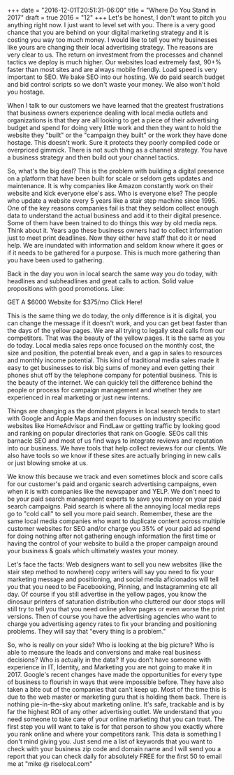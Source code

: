 +++
date = "2016-12-01T20:51:31-06:00"
title = "Where Do You Stand in 2017"
draft = true
2016 = "12"
+++
Let's be honest, I don't want to pitch you anything right now. I just want to level set with you. There is a very good chance that you are behind on your digital marketing strategy and it is costing you way too much money. I would like to tell you why businesses like yours are changing their local advertising strategy. The reasons are very clear to us. The return on investment from the processes and channel tactics we deploy is much higher. Our websites load extremely fast, 90+% faster than most sites and are always mobile friendly. Load speed is very important to SEO. We bake SEO into our hosting. We do paid search budget and bid control scripts so we don't waste your money. We also won't hold you hostage.
<!--more-->

When I talk to our customers we have learned that the greatest frustrations that business owners  experience dealing with local media outlets and organizations is that they are all looking to get a piece of their advertising budget and spend for doing very little work and then they want to hold the website they "built" or the "campaign they built" or the work they have done hostage. This doesn't work. Sure it protects they poorly compiled code or overpriced gimmick. There is not such thing as a channel strategy. You have a business strategy and then build out your channel tactics.

So, what's the big deal? This is the problem with building a digital presence on a platform that have been built for scale or seldom gets updates and maintenance. It is why companies like Amazon constantly work on their website and kick everyone else's ass. Who is everyone else? The people who update a website every 5 years like a stair step machine since 1995. One of the key reasons companies fail is that they seldom collect enough data to understand the actual business and add it to their digital presence. Some of them have been trained to do things this way by old media reps. Think about it. Years ago these business owners had to collect information just to meet print deadlines. Now they either have staff that do it or need help. We are inundated with information and seldom know where it goes or if it needs to be gathered for a purpose. This is much more gathering than you have been used to gathering.

Back in the day you won in local search the same way you do today, with headlines and subheadlines and great calls to action. Solid value propositions with good promotions. Like:

GET A $6000 Website for $375/mo Click Here!

This is the same thing we do today, the only difference is it is digital, you can change the message if it doesn't work, and you can get beat faster than the days of the yellow pages. We are all trying to legally steal calls from our competitors. That was the beauty of the yellow pages. It is the same as you do today. Local media sales reps once focused on the monthly cost, the size and position, the potential break even, and a gap in sales to resources and monthly income potential. This kind of traditional media sales made it easy to get businesses to risk big sums of money and even getting their phones shut off by the telephone company for potential business.  This is the beauty of the internet. We can quickly tell the difference behind the people or process for campaign management and whether they are experienced in real marketing or just new interns.

Things are changing as the dominant players in local search tends to start with Google and Apple Maps and then focuses on industry specific websites like HomeAdvisor and FindLaw or getting traffic by looking good and ranking on popular directories that rank on Google. SEOs call this barnacle SEO and most of us find ways to integrate reviews and reputation into our business. We have tools that help collect reviews for our clients. We also have tools so we know if these sites are actually bringing in new calls or just blowing smoke at us.

We know this because we track and even sometimes block and score calls for our customer's paid and organic search advertising campaigns, even when it is with companies like the newspaper and YELP. We don't need to be your paid search management experts to save you money on your paid search campaigns. Paid search is where all the annoying local media reps go to "cold call" to sell you more paid search. Remember, these are the same local media companies who want to duplicate content across multiple customer websites for SEO and/or charge you 35% of your paid ad spend for doing nothing after not gathering enough information the first time or having the control of your website to build a the proper campaign around your business & goals which ultimately wastes your money.  

Let's face the facts: Web designers want to sell you new websites (like the stair step method to nowhere) copy writers will say you need to fix your marketing message and positioning, and social media aficionados will tell you that you need to be Facebooking, Pinning, and Instagramming etc all day. Of course if you still advertise in the yellow pages, you know the dinosaur printers of saturation distribution who cluttered our door stops will still try to tell you that you need online yellow pages or even worse the print versions. Then of course you have the advertising agencies who want to charge you advertising agency rates to fix your branding and positioning problems. They will say that "every thing is a problem."

So, who is really on your side? Who is looking at the big picture? Who is able to measure the leads and conversions and make real business decisions? Who is actually in the data? If you don't have someone with experience in IT, Identity, and Marketing you are not going to make it in 2017. Google's recent changes have made the opportunities for every type of business to flourish in ways that were impossible before. They have also taken a bite out of the companies that can't keep up. Most of the time this is due to the web master or marketing guru that is holding them back. There is nothing pie-in-the-sky about marketing online. It's safe, trackable and is by far the highest ROI of any other advertising outlet. We understand that you need someone to take care of your online marketing that you can trust. The first step you will want to take is for that person to show you exactly where you rank online and where your competitors rank. This data is something I don't mind giving you. Just send me a list of keywords that you want to check with your business zip code and domain name and I will send you a report that you can check daily for absolutely FREE for the first 50 to email me at "mike @ riselocal.com"  
